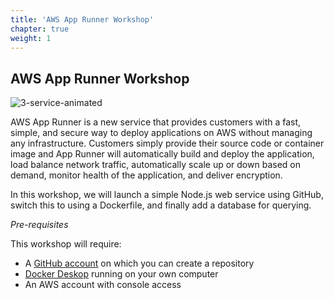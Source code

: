 ```yaml
---
title: 'AWS App Runner Workshop'
chapter: true
weight: 1
---
```


## AWS App Runner Workshop

![3-service-animated](/images/3-service-animated.gif)

AWS App Runner is a new service that provides customers with a fast, simple, and secure way to deploy applications on AWS without managing any infrastructure. Customers simply provide their source code or container image and App Runner will automatically build and deploy the application, load balance network traffic, automatically scale up or down based on demand, monitor health of the application, and deliver encryption.

In this workshop, we will launch a simple Node.js web service using GitHub, switch this to using a Dockerfile, and finally add a database for querying.

_Pre-requisites_

This workshop will require:

- A [GitHub account](https://github.com/join) on which you can create a repository
- [Docker Deskop](https://www.docker.com/products/docker-desktop) running on your own computer
- An AWS account with console access
